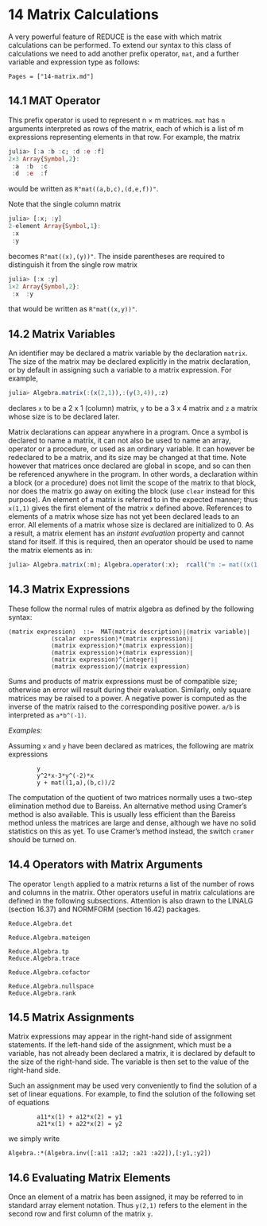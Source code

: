 # 14 Matrix Calculations

A very powerful feature of REDUCE is the ease with which matrix calculations can be performed. To extend our syntax to this class of calculations we need to add another prefix operator, `mat`, and a further variable and expression type as follows:

```@contents
Pages = ["14-matrix.md"]
```

## 14.1 MAT Operator

This prefix operator is used to represent n × m matrices. `mat` has `n` arguments interpreted as rows of the matrix, each of which is a list of m expressions representing elements in that row. For example, the matrix

```Julia
julia> [:a :b :c; :d :e :f]
2×3 Array{Symbol,2}:
 :a  :b  :c
 :d  :e  :f
```

would be written as `R"mat((a,b,c),(d,e,f))"`.

Note that the single column matrix

```Julia
julia> [:x; :y]
2-element Array{Symbol,1}:
 :x
 :y
```

becomes `R"mat((x),(y))"`. The inside parentheses are required to distinguish it from the single row matrix

```Julia
julia> [:x :y]
1×2 Array{Symbol,2}:
 :x  :y
```

that would be written as `R"mat((x,y))"`.

## 14.2 Matrix Variables

An identifier may be declared a matrix variable by the declaration `matrix`. The size of the matrix may be declared explicitly in the matrix declaration, or by default in assigning such a variable to a matrix expression. For example,

```Julia
julia> Algebra.matrix(:(x(2,1)),:(y(3,4)),:z)
```

declares `x` to be a 2 x 1 (column) matrix, `y` to be a 3 x 4 matrix and `z` a matrix whose size is to be declared later.

Matrix declarations can appear anywhere in a program. Once a symbol is declared to name a matrix, it can not also be used to name an array, operator or a procedure, or used as an ordinary variable. It can however be redeclared to be a matrix, and its size may be changed at that time. Note however that matrices once declared are global in scope, and so can then be referenced anywhere in the program. In other words, a declaration within a block (or a procedure) does not limit the scope of the matrix to that block, nor does the matrix go away on exiting the block (use `clear` instead for this purpose). An element of a matrix is referred to in the expected manner; thus `x(1,1)` gives the first element of the matrix `x` defined above. References to elements of a matrix whose size has not yet been declared leads to an error. All elements of a matrix whose size is declared are initialized to 0. As a result, a matrix element has an _instant evaluation_ property and cannot stand for itself. If this is required, then an operator should be used to name the matrix elements as in:

```Julia
julia> Algebra.matrix(:m); Algebra.operator(:x);  rcall("m := mat((x(1,1),x(1,2)))");
```

## 14.3 Matrix Expressions

These follow the normal rules of matrix algebra as defined by the following syntax:

```
⟨matrix expression⟩  ::=  MAT⟨matrix description⟩∣⟨matrix variable⟩∣
			⟨scalar expression⟩*⟨matrix expression⟩∣
			⟨matrix expression⟩*⟨matrix expression⟩∣
			⟨matrix expression⟩+⟨matrix expression⟩∣
			⟨matrix expression⟩^⟨integer⟩∣
			⟨matrix expression⟩/⟨matrix expression⟩
```

Sums and products of matrix expressions must be of compatible size; otherwise an error will result during their evaluation. Similarly, only square matrices may be raised to a power. A negative power is computed as the inverse of the matrix raised to the corresponding positive power. `a/b` is interpreted as `a*b^(-1)`.

_Examples:_

Assuming `x` and `y` have been declared as matrices, the following are matrix expressions

```
        y
        y^2*x-3*y^(-2)*x
        y + mat((1,a),(b,c))/2
```

The computation of the quotient of two matrices normally uses a two-step elimination method due to Bareiss. An alternative method using Cramer’s method is also available. This is usually less efficient than the Bareiss method unless the matrices are large and dense, although we have no solid statistics on this as yet. To use Cramer’s method instead, the switch `cramer` should be turned on.

## 14.4 Operators with Matrix Arguments

The operator `length` applied to a matrix returns a list of the number of rows and columns in the matrix. Other operators useful in matrix calculations are defined in the following subsections. Attention is also drawn to the LINALG (section 16.37) and NORMFORM (section 16.42) packages.

```@docs
Reduce.Algebra.det
```

```@docs
Reduce.Algebra.mateigen
```

```@docs
Reduce.Algebra.tp
Reduce.Algebra.trace
```

```@docs
Reduce.Algebra.cofactor
```

```@docs
Reduce.Algebra.nullspace
Reduce.Algebra.rank
```

## 14.5 Matrix Assignments

Matrix expressions may appear in the right-hand side of assignment statements. If the left-hand side of the assignment, which must be a variable, has not already been declared a matrix, it is declared by default to the size of the right-hand side. The variable is then set to the value of the right-hand side.

Such an assignment may be used very conveniently to find the solution of a set of linear equations. For example, to find the solution of the following set of equations

```
        a11*x(1) + a12*x(2) = y1
        a21*x(1) + a22*x(2) = y2
```

we simply write

```
Algebra.:*(Algebra.inv([:a11 :a12; :a21 :a22]),[:y1,:y2])
```

## 14.6 Evaluating Matrix Elements

Once an element of a matrix has been assigned, it may be referred to in standard array element notation. Thus `y(2,1)` refers to the element in the second row and first column of the matrix `y`.
